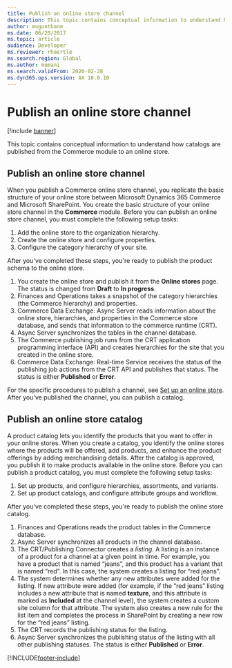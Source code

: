 ```yaml
---
title: Publish an online store channel
description: This topic contains conceptual information to understand how catalogs are published from the Commerce module to an online store.
author: mugunthanm
ms.date: 06/20/2017
ms.topic: article
audience: Developer
ms.reviewer: rhaertle
ms.search.region: Global
ms.author: mumani
ms.search.validFrom: 2020-02-28
ms.dyn365.ops.version: AX 10.0.10
---
```


# Publish an online store channel

[!include [banner](../includes/banner.md)]

This topic contains conceptual information to understand how catalogs are published from the Commerce module to an online store.

## Publish an online store channel

When you publish a Commerce online store channel, you replicate the basic structure of your online store between Microsoft Dynamics 365 Commerce and Microsoft SharePoint. You create the basic structure of your online store channel in the **Commerce** module. Before you can publish an online store channel, you must complete the following setup tasks:

1. Add the online store to the organization hierarchy.
2. Create the online store and configure properties.
3. Configure the category hierarchy of your site.

After you've completed these steps, you're ready to publish the product schema to the online store.

1. You create the online store and publish it from the **Online stores** page. The status is changed from **Draft** to **In progress**.
2. Finances and Operations takes a snapshot of the category hierarchies (the Commerce hierarchy) and properties.
3. Commerce Data Exchange: Async Server reads information about the online store, hierarchies, and properties in the Commerce store database, and sends that information to the commerce runtime (CRT).
4. Async Server synchronizes the tables in the channel database.
5. The Commerce publishing job runs from the CRT application programming interface (API) and creates hierarchies for the site that you created in the online store.
6. Commerce Data Exchange: Real-time Service receives the status of the publishing job actions from the CRT API and publishes that status. The status is either **Published** or **Error**.

For the specific procedures to publish a channel, see [Set up an online store](/dynamicsax-2012/appuser-itpro/set-up-an-online-store). After you've published the channel, you can publish a catalog.

## Publish an online store catalog

A product catalog lets you identify the products that you want to offer in your online stores. When you create a catalog, you identify the online stores where the products will be offered, add products, and enhance the product offerings by adding merchandising details. After the catalog is approved, you publish it to make products available in the online store. Before you can publish a product catalog, you must complete the following setup tasks:

1. Set up products, and configure hierarchies, assortments, and variants.
2. Set up product catalogs, and configure attribute groups and workflow.

After you've completed these steps, you're ready to publish the online store catalog.

1. Finances and Operations reads the product tables in the Commerce database.
2. Async Server synchronizes all products in the channel database.
3. The CRT/Publishing Connector creates a *listing*. A listing is an instance of a product for a channel at a given point in time. For example, you have a product that is named “jeans”, and this product has a variant that is named “red”. In this case, the system creates a listing for “red jeans”.
4. The system determines whether any new attributes were added for the listing. If new attribute were added (for example, if the “red jeans” listing includes a new attribute that is named **texture**, and this attribute is marked as **Included** at the channel level), the system creates a custom site column for that attribute. The system also creates a new rule for the list item and completes the process in SharePoint by creating a new row for the “red jeans” listing.
5. The CRT records the publishing status for the listing.
6. Async Server synchronizes the publishing status of the listing with all other publishing statuses. The status is either **Published** or **Error**.

[!INCLUDE[footer-include](../../includes/footer-banner.md)]
